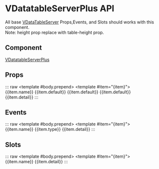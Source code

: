 <script setup>
import { ref } from 'vue';

// Props
const propsSearch = ref(null);
const propsHeaders = ref([
    { title: 'Name', key: 'name', width: '30%' },
    { title: 'Type', key: 'type' },
    { title: 'Default', key: 'default', width: '20%' },
]);
const propsItems = ref([
    {
        name: 'headers',
        type: `
            All default headers properties and these:<br/>
            isShow: boolean | false<br/>
            filterable?: boolean | undefined<br/>
            filterType: string | FilterType | 'eq' | 'neq' | 'starts' | 'contains' | 'notcontains' | 'ends' | undefined<br/>
            filterMode?: string | FilterMode | 'selection' | 'types' | undefined<br/>
            allFilterValue?: any | undefined<br/>
            filterValue?: any | undefined<br/>
            filterItems?: [any] | undefined<br/>
        `,
        default: 'undefined',
        detail: 'Other than default headers properties.'
    },
    {
        name: 'title',
        type: 'string',
        default: 'undefined',
        detail: 'Title text on table header.'
    },
    { 
        name: 'hide-title-bar',
        type: 'boolean',
        default: false,
        detail: 'Hide title bar including column menu and header commands.'
    },
    {
        name: 'hide-column-menu',
        type: 'boolean',
        default: false,
        detail: 'Hide column menu.'
    },
    {
        name: 'drag-menu-height',
        type: 'number',
        default: '250',
        detail: 'Set height for column menu popup list to show vertical scrollbar.'
    },
    {
        name: 'column-menu-z-index',
        type: 'string | number',
        default: 'undefined',
        detail: `Set z-index for Column menu by default it's uses vuetify VMenu defualt z-index.`
    },
    {
        name: 'drag-menu-icon',
        type: 'string',
        default: '$menu',
        detail: 'Set icon for column menu.'
    },
    {
        name: 'drag-item-icon',
        type: 'string',
        default: 'mdi-drag-vertical',
        detail: 'Set icon for column menu item drag icon.'
    },
    {
         name: 'hide-filter-row',
         type: 'boolean',
         default: false,
         detail: 'Hide heade filtr row.'
    },
    {
        name: 'filter-icon',
        type: 'string',
        default:' mdi-filter',
        detail: 'Set filter type menu icon'
    },
    {
        name: 'filter-menu-z-index',
        type: 'string | number',
        default: 'undefined',
        detail: `Set z-index for filter type menu by default it's uses vuetify VMenu defualt z-index.`
    },
    {
        name: 'hide-footer',
        type: 'boolean',
        default: false,
        detail: 'Hide footer i.e. pagination plus refresh button.'
    },
    {
        name: 'hide-refresh-button',
        type: 'boolean',
        default: false,
        detail: 'Hide footer refresh button.'
    },
    {
        name: 'refresh-icon',
        type: 'string',
        default: '$loading',
        detail: 'Set icon for footer refresh button.'
    },
    {
        name: 'remove-search-icon',
        type: 'string',
        default: 'mdi-magnify-minus',
        detail: 'Set icon for remove search button, which remove all search text from row filter.'
    },
    {
        name: 'show-right-panel',
        type: 'boolean',
        default: false,
        detail: 'Enable resize splitter in the table area and show right panel.'
    },
    {
        name: 'right-panel-fixed',
        type: 'boolean',
        default: true,
        detail: 'Set right panel will be fixed or resizeable.'
    },
    {
        name: 'right-panel-width',
        type: 'number',
        default: '20',
        detail: 'Set right panel width in number which will be use as percertage i.e. 20 means 20% width will be set for right panel and 80% width will be avaialable for left panel where VDataTableServer placed.'
    },
    {
        name: 'table-height',
        type: 'string | number',
        default: '250',
        detail: 'Set main table (VDataTableServer) height.'
    },
    {
        name: 'select-on-row',
        type: 'boolean',
        default: false,
        detail: 'Enable row selection, required item-value or return-object=true same like show-select, and also required "v-model:selected-row".'
    },
    {
        name: 'highlight-row',
        type: 'boolean',
        default: false,
        detail: 'Enable to apply "row-highlight-class" on "select-on-row".'
    },
    {
        name: 'row-highlight-class',
        type: 'string',
        default: 'undefined',
        detail: 'Set row highlight class, work with other highlight row props.'
    },
    { 
        name: 'selected-row',
        type: 'string | number | boolean |object',
        default: 'null',
        detail: 'v-model:selected-row is for getting a single selected row on row click work seperately with default selection.'
    },
    {
        name: 'header-text-size',
        type: 'string',
        default: 'undefined',
        detail: 'Set header title font size.'
    },
    {
        name: 'header-icon-size',
        type: 'string',
        default: 'undefined',
        detail: 'Set headers icon size (sort and group by icons).'
    },
    {
        name: 'group-by-icon',
        type: 'string',
        default: 'mdi-table-plus',
        detail: 'Set icon for group by button.'
    },
    { 
        name: 'group-sort-asc-icon',
        type: 'string',
        default: 'mdi-sort-ascending',
        detail: 'Set group sort ascending icon.'
    },
    {
        name: 'group-sort-desc-icon',
        type: 'string',
        default: 'mdi-sort-descending',
        detail: 'Set group sort descending icon.'
    },    
]);

// Events
const eventsSearch = ref(null);
const eventsHeaders = ref([
    { title: 'Name', key: 'name' },
    { title: 'Type', key: 'type' },
]);
const eventsItems = ref([
    {
        name: 'update:selectedRow',
        type: '[any]',
        detail: 'Emit on "selected-row" change.'
    },
    {
        name: 'click:refresh',
        type: '[any]',
        detail: 'Trigger on click footer refresh button.'
    },
    {
        name: 'click:row',
        type: '[any]',
        detail: 'Trigger on row click.'
    },
    {
        name: 'columnMenuOpened',
        type: '[boolean]',
        detail: 'Emit on column open or closed.'
    },
    {
        name: 'columnMenuDragChange',
        type: '[any]',
        detail: 'VueDraggable drag change event.'
    },
    {
        name: 'columnMenuChecked',
        type: '[any]',
        detail: 'Trigger on column show/hide checkbox click.'
    },
]);

// Slots
const slotsSearch = ref(null);
const slotsHeaders = ref([
    { title: 'Name', key: 'name' },
]);
const slotsItems = ref([
    {
        name: 'title',
        detail: 'Title slot in Titlebar.'
    },
    {
        name: 'pre-header-commands',
        detail: 'Slot before Print button in Titlebar.'
    },
    {
        name: 'post-header-commands',
        detail: 'Slot after Print button in Titlebar.'
    },
    {
        name: 'header-expand-section',
        detail: 'Slot below the Titlebar and above from VDataTableServer.'
    },
    {
        name: 'right-panel',
        detail: 'Right panel slot for ResizeableSplitter.'
    },
    {
        name: 'bottom-area',
        detail: 'Last bottom slot.'
    },
]);
</script>

# VDatatableServerPlus API

All base [VDataTableServer](https://vuetifyjs.com/en/api/v-data-table-server) Props,Events, and Slots should works with this component.<br/>
Note: height prop replace with table-height prop.

## Component
[VDatatableServerPlus](/componentdocs/vdatatableserverplus)


## Props
::: raw
<client-only>
    <v-data-table hide-default-footer
        :items-per-page="-1"
        :items-per-page-options="-1"
        :search="propsSearch"
        :headers="propsHeaders"
        :items="propsItems">
        <template #body.prepend>
            <tr>
                <td colspan="3" class="bg-grey-lighten-3">
                    <v-text-field hide-details 
                        variant="flat"
                        prepend-inner-icon="search"
                        placeholder="Search"
                        v-model="propsSearch"/>
                </td>
            </tr>
        </template>
        <template #item="{item}">
            <tr rowspan="2">
                <td class="font-weight-bold text-blue">{{item.name}}</td>
                <td class="text-green" v-html="item.type"/>
                <td>
                    <span v-if="item.default === true || item.default === false" class="text-purple">{{item.default}}</span>
                    <span v-else-if="item.default === 'null' || item.default === 'undefined'" class="text-blue">{{item.default}}</span>
                    <span v-else class="text-green">{{item.default}}</span>
                </td>
            </tr>
            <tr>
                <td colspan="3">{{item.detail}}</td>
            </tr>
        </template>
    </v-data-table>
</client-only>
:::

## Events
::: raw
<client-only>
    <v-data-table hide-default-footer
        :items-per-page="-1"
        :items-per-page-options="-1"
        :search="eventsSearch"
        :headers="eventsHeaders"
        :items="eventsItems">
        <template #body.prepend>
            <tr>
                <td colspan="3" class="bg-grey-lighten-3">
                    <v-text-field hide-details 
                        variant="flat"
                        prepend-inner-icon="search"
                        placeholder="Search"
                        v-model="eventsSearch"/>
                </td>
            </tr>
        </template>
        <template #item="{item}">
            <tr rowspan="2">
                <td class="font-weight-bold text-blue">{{item.name}}</td>
                <td class="text-green">{{item.type}}</td>
            </tr>
            <tr>
                <td colspan="2">{{item.detail}}</td>
            </tr>
        </template>
    </v-data-table>
</client-only>
:::

## Slots
::: raw
<client-only>
    <v-data-table hide-default-footer
        :items-per-page="-1"
        :items-per-page-options="-1"
        :search="slotsSearch"
        :headers="slotsHeaders"
        :items="slotsItems">
        <template #body.prepend>
            <tr>
                <td colspan="3" class="bg-grey-lighten-3">
                    <v-text-field hide-details 
                        variant="flat"
                        prepend-inner-icon="search"
                        placeholder="Search"
                        v-model="eventsSearch"/>
                </td>
            </tr>
        </template>
        <template #item="{item}">
            <tr rowspan="2">
                <td class="font-weight-bold text-blue">{{item.name}}</td>
            </tr>
            <tr>
                <td>{{item.detail}}</td>
            </tr>
        </template>
    </v-data-table>
</client-only>
:::